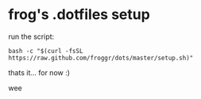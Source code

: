 # frog's .dotfiles setup

run the script:
```
bash -c "$(curl -fsSL https://raw.github.com/froggr/dots/master/setup.sh)"
```

thats it... for now :)

wee
